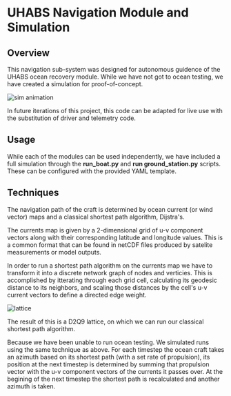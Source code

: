 # UHABS Navigation Module and Simulation

## Overview

This navigation sub-system was designed for autonomous guidence of the UHABS ocean recovery module. While we have not got to ocean testing, we have created a simulation for proof-of-concept. 

![sim animation](https://github.com/gonzodeveloper/UHABS/blob/master/visuals/animation.gif?raw=true)

In future iterations of this project, this code can be adapted for live use with the substitution of driver and telemetry code.

## Usage

While each of the modules can be used independently, we have included a full simulation through the **run_boat.py** and **run ground_station.py** scripts. These can be configured with the provided YAML template. 

## Techniques

The navigation path of the craft is determined by ocean current (or wind vector) maps and a classical shortest path algorithm, Dijstra's. 

The currents map is given by a 2-dimensional grid of u-v component vectors along with their corresponding latitude and longitude values. This is a common format that can be found in netCDF files produced by satelite measurements or model outputs. 

In order to run a shortest path algorithm on the currents map we have to transform it into a discrete network graph of nodes and verticies. This is accomplished by itterating through each grid cell, calculating its geodesic distance to its neighbors, and scaling those distances by the cell's u-v current vectors to define a directed edge weight. 

![lattice](https://github.com/gonzodeveloper/UHABS/blob/master/visuals/D2Q9.png?raw=true)

The result of this is a D2Q9 lattice, on which we can run our classical shortest path algorithm.

Because we have been unable to run ocean testing. We simulated runs using the same technique as above. For each timestep the ocean craft takes an azimuth based on its shortest path (with a set rate of propulsion), its position at the next timestep is determined by summing that propulsion vector with the u-v component vectors of the currents it passes over. At the begining of the next timestep the shortest path is recalculated and another azimuth is taken.
